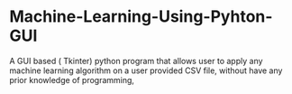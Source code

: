 # Machine-Learning-Using-Pyhton-GUI
A GUI based ( Tkinter) python program that allows user to apply any machine learning algorithm on a user provided CSV file, without have any prior knowledge of programming, 
